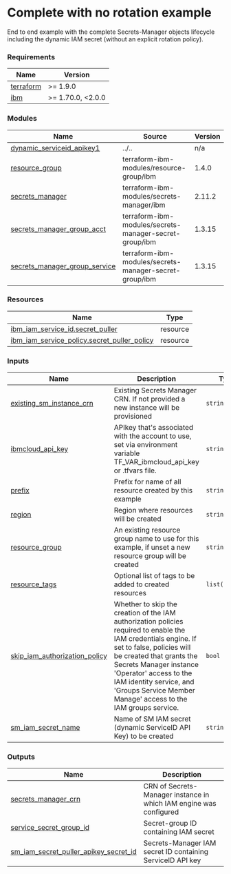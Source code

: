 # Complete with no rotation example

End to end example with the complete Secrets-Manager objects lifecycle including the dynamic IAM secret (without an explicit rotation policy).

<!-- BEGINNING OF PRE-COMMIT-TERRAFORM DOCS HOOK -->
### Requirements

| Name | Version |
|------|---------|
| <a name="requirement_terraform"></a> [terraform](#requirement\_terraform) | >= 1.9.0 |
| <a name="requirement_ibm"></a> [ibm](#requirement\_ibm) | >= 1.70.0, <2.0.0 |

### Modules

| Name | Source | Version |
|------|--------|---------|
| <a name="module_dynamic_serviceid_apikey1"></a> [dynamic\_serviceid\_apikey1](#module\_dynamic\_serviceid\_apikey1) | ../.. | n/a |
| <a name="module_resource_group"></a> [resource\_group](#module\_resource\_group) | terraform-ibm-modules/resource-group/ibm | 1.4.0 |
| <a name="module_secrets_manager"></a> [secrets\_manager](#module\_secrets\_manager) | terraform-ibm-modules/secrets-manager/ibm | 2.11.2 |
| <a name="module_secrets_manager_group_acct"></a> [secrets\_manager\_group\_acct](#module\_secrets\_manager\_group\_acct) | terraform-ibm-modules/secrets-manager-secret-group/ibm | 1.3.15 |
| <a name="module_secrets_manager_group_service"></a> [secrets\_manager\_group\_service](#module\_secrets\_manager\_group\_service) | terraform-ibm-modules/secrets-manager-secret-group/ibm | 1.3.15 |

### Resources

| Name | Type |
|------|------|
| [ibm_iam_service_id.secret_puller](https://registry.terraform.io/providers/IBM-Cloud/ibm/latest/docs/resources/iam_service_id) | resource |
| [ibm_iam_service_policy.secret_puller_policy](https://registry.terraform.io/providers/IBM-Cloud/ibm/latest/docs/resources/iam_service_policy) | resource |

### Inputs

| Name | Description | Type | Default | Required |
|------|-------------|------|---------|:--------:|
| <a name="input_existing_sm_instance_crn"></a> [existing\_sm\_instance\_crn](#input\_existing\_sm\_instance\_crn) | Existing Secrets Manager CRN. If not provided a new instance will be provisioned | `string` | `null` | no |
| <a name="input_ibmcloud_api_key"></a> [ibmcloud\_api\_key](#input\_ibmcloud\_api\_key) | APIkey that's associated with the account to use, set via environment variable TF\_VAR\_ibmcloud\_api\_key or .tfvars file. | `string` | n/a | yes |
| <a name="input_prefix"></a> [prefix](#input\_prefix) | Prefix for name of all resource created by this example | `string` | `"test-iam-serviceid-apikey"` | no |
| <a name="input_region"></a> [region](#input\_region) | Region where resources will be created | `string` | `"au-syd"` | no |
| <a name="input_resource_group"></a> [resource\_group](#input\_resource\_group) | An existing resource group name to use for this example, if unset a new resource group will be created | `string` | `null` | no |
| <a name="input_resource_tags"></a> [resource\_tags](#input\_resource\_tags) | Optional list of tags to be added to created resources | `list(string)` | `[]` | no |
| <a name="input_skip_iam_authorization_policy"></a> [skip\_iam\_authorization\_policy](#input\_skip\_iam\_authorization\_policy) | Whether to skip the creation of the IAM authorization policies required to enable the IAM credentials engine. If set to false, policies will be created that grants the Secrets Manager instance 'Operator' access to the IAM identity service, and 'Groups Service Member Manage' access to the IAM groups service. | `bool` | `false` | no |
| <a name="input_sm_iam_secret_name"></a> [sm\_iam\_secret\_name](#input\_sm\_iam\_secret\_name) | Name of SM IAM secret (dynamic ServiceID API Key) to be created | `string` | `"sm-iam-secret-puller"` | no |

### Outputs

| Name | Description |
|------|-------------|
| <a name="output_secrets_manager_crn"></a> [secrets\_manager\_crn](#output\_secrets\_manager\_crn) | CRN of Secrets-Manager instance in which IAM engine was configured |
| <a name="output_service_secret_group_id"></a> [service\_secret\_group\_id](#output\_service\_secret\_group\_id) | Secret-group ID containing IAM secret |
| <a name="output_sm_iam_secret_puller_apikey_secret_id"></a> [sm\_iam\_secret\_puller\_apikey\_secret\_id](#output\_sm\_iam\_secret\_puller\_apikey\_secret\_id) | Secrets-Manager IAM secret ID containing ServiceID API key |
<!-- END OF PRE-COMMIT-TERRAFORM DOCS HOOK -->
